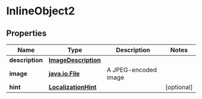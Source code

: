 
# InlineObject2

## Properties
Name | Type | Description | Notes
------------ | ------------- | ------------- | -------------
**description** | [**ImageDescription**](ImageDescription.md) |  | 
**image** | [**java.io.File**](java.io.File.md) | A JPEG-encoded image | 
**hint** | [**LocalizationHint**](LocalizationHint.md) |  |  [optional]



